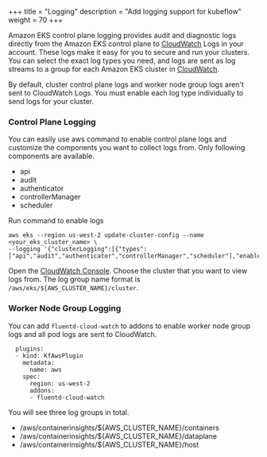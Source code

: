 +++
title = "Logging"
description = "Add logging support for kubeflow"
weight = 70
+++

Amazon EKS control plane logging provides audit and diagnostic logs directly from the Amazon EKS control plane to [CloudWatch](https://aws.amazon.com/cloudwatch/) Logs in your account. These logs make it easy for you to secure and run your clusters. You can select the exact log types you need, and logs are sent as log streams to a group for each Amazon EKS cluster in [CloudWatch](https://aws.amazon.com/cloudwatch/).

By default, cluster control plane logs and worker node group logs aren't sent to CloudWatch Logs. You must enable each log type individually to send logs for your cluster.

### Control Plane Logging

You can easily use aws command to enable control plane logs and customize the components you want to collect logs from. Only following components are available.

* api
* audit
* authenticator
* controllerManager
* scheduler

Run command to enable logs
```shell
aws eks --region us-west-2 update-cluster-config --name <your_eks_cluster_name> \
--logging '{"clusterLogging":[{"types":["api","audit","authenticator","controllerManager","scheduler"],"enabled":true}]}'
```

Open the [CloudWatch Console](https://console.aws.amazon.com/cloudwatch/home#logs:prefix=/aws/eks). Choose the cluster that you want to view logs from. The log group name format is `/aws/eks/${AWS_CLUSTER_NAME}/cluster`.

### Worker Node Group Logging

You can add `fluentd-cloud-watch` to addons to enable worker node group logs and all pod logs are sent to CloudWatch.
```
  plugins:
  - kind: KfAwsPlugin
    metadata:
      name: aws
    spec:
      region: us-west-2
      addons:
      - fluentd-cloud-watch
```

You will see three log groups in total.

* /aws/containerinsights/${AWS_CLUSTER_NAME}/containers
* /aws/containerinsights/${AWS_CLUSTER_NAME}/dataplane
* /aws/containerinsights/${AWS_CLUSTER_NAME}/host
